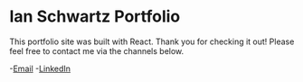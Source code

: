 # Ian Schwartz Portfolio

This portfolio site was built with React. Thank you for checking it out!
Please feel free to contact me via the channels below.

-<a href="mailto:ian.schwartz23@gmail.com">Email</a>
-[LinkedIn](https://www.linkedin.com/in/ian-schwartz-277bb857/)